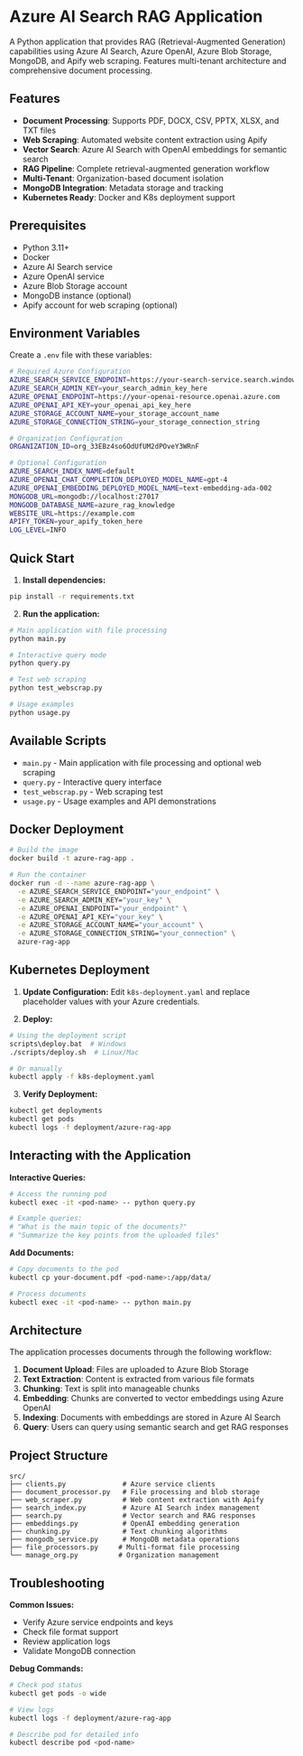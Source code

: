 # Azure AI Search RAG Application

A Python application that provides RAG (Retrieval-Augmented Generation) capabilities using Azure AI Search, Azure OpenAI, Azure Blob Storage, MongoDB, and Apify web scraping. Features multi-tenant architecture and comprehensive document processing.

## Features

- **Document Processing**: Supports PDF, DOCX, CSV, PPTX, XLSX, and TXT files
- **Web Scraping**: Automated website content extraction using Apify
- **Vector Search**: Azure AI Search with OpenAI embeddings for semantic search
- **RAG Pipeline**: Complete retrieval-augmented generation workflow
- **Multi-Tenant**: Organization-based document isolation
- **MongoDB Integration**: Metadata storage and tracking
- **Kubernetes Ready**: Docker and K8s deployment support

## Prerequisites

- Python 3.11+
- Docker
- Azure AI Search service
- Azure OpenAI service
- Azure Blob Storage account
- MongoDB instance (optional)
- Apify account for web scraping (optional)

## Environment Variables

Create a `.env` file with these variables:

```bash
# Required Azure Configuration
AZURE_SEARCH_SERVICE_ENDPOINT=https://your-search-service.search.windows.net
AZURE_SEARCH_ADMIN_KEY=your_search_admin_key_here
AZURE_OPENAI_ENDPOINT=https://your-openai-resource.openai.azure.com
AZURE_OPENAI_API_KEY=your_openai_api_key_here
AZURE_STORAGE_ACCOUNT_NAME=your_storage_account_name
AZURE_STORAGE_CONNECTION_STRING=your_storage_connection_string

# Organization Configuration
ORGANIZATION_ID=org_33EBz4so6OdUfUM2dPOveY3WRnF

# Optional Configuration
AZURE_SEARCH_INDEX_NAME=default
AZURE_OPENAI_CHAT_COMPLETION_DEPLOYED_MODEL_NAME=gpt-4
AZURE_OPENAI_EMBEDDING_DEPLOYED_MODEL_NAME=text-embedding-ada-002
MONGODB_URL=mongodb://localhost:27017
MONGODB_DATABASE_NAME=azure_rag_knowledge
WEBSITE_URL=https://example.com
APIFY_TOKEN=your_apify_token_here
LOG_LEVEL=INFO
```

## Quick Start

1. **Install dependencies:**
```bash
pip install -r requirements.txt
```

2. **Run the application:**
```bash
# Main application with file processing
python main.py

# Interactive query mode
python query.py

# Test web scraping
python test_webscrap.py

# Usage examples
python usage.py
```

## Available Scripts

- `main.py` - Main application with file processing and optional web scraping
- `query.py` - Interactive query interface
- `test_webscrap.py` - Web scraping test
- `usage.py` - Usage examples and API demonstrations

## Docker Deployment

```bash
# Build the image
docker build -t azure-rag-app .

# Run the container
docker run -d --name azure-rag-app \
  -e AZURE_SEARCH_SERVICE_ENDPOINT="your_endpoint" \
  -e AZURE_SEARCH_ADMIN_KEY="your_key" \
  -e AZURE_OPENAI_ENDPOINT="your_endpoint" \
  -e AZURE_OPENAI_API_KEY="your_key" \
  -e AZURE_STORAGE_ACCOUNT_NAME="your_account" \
  -e AZURE_STORAGE_CONNECTION_STRING="your_connection" \
  azure-rag-app
```

## Kubernetes Deployment

1. **Update Configuration:**
   Edit `k8s-deployment.yaml` and replace placeholder values with your Azure credentials.

2. **Deploy:**
```bash
# Using the deployment script
scripts\deploy.bat  # Windows
./scripts/deploy.sh  # Linux/Mac

# Or manually
kubectl apply -f k8s-deployment.yaml
```

3. **Verify Deployment:**
```bash
kubectl get deployments
kubectl get pods
kubectl logs -f deployment/azure-rag-app
```

## Interacting with the Application

**Interactive Queries:**
```bash
# Access the running pod
kubectl exec -it <pod-name> -- python query.py

# Example queries:
# "What is the main topic of the documents?"
# "Summarize the key points from the uploaded files"
```

**Add Documents:**
```bash
# Copy documents to the pod
kubectl cp your-document.pdf <pod-name>:/app/data/

# Process documents
kubectl exec -it <pod-name> -- python main.py
```

## Architecture

The application processes documents through the following workflow:

1. **Document Upload**: Files are uploaded to Azure Blob Storage
2. **Text Extraction**: Content is extracted from various file formats
3. **Chunking**: Text is split into manageable chunks
4. **Embedding**: Chunks are converted to vector embeddings using Azure OpenAI
5. **Indexing**: Documents with embeddings are stored in Azure AI Search
6. **Query**: Users can query using semantic search and get RAG responses

## Project Structure

```
src/
├── clients.py              # Azure service clients
├── document_processor.py   # File processing and blob storage
├── web_scraper.py          # Web content extraction with Apify
├── search_index.py         # Azure AI Search index management
├── search.py               # Vector search and RAG responses
├── embeddings.py           # OpenAI embedding generation
├── chunking.py             # Text chunking algorithms
├── mongodb_service.py      # MongoDB metadata operations
├── file_processors.py     # Multi-format file processing
└── manage_org.py          # Organization management
```

## Troubleshooting

**Common Issues:**
- Verify Azure service endpoints and keys
- Check file format support
- Review application logs
- Validate MongoDB connection

**Debug Commands:**
```bash
# Check pod status
kubectl get pods -o wide

# View logs
kubectl logs -f deployment/azure-rag-app

# Describe pod for detailed info
kubectl describe pod <pod-name>
```

